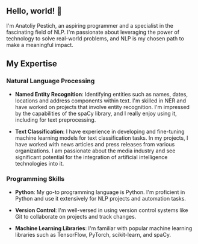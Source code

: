 ## Hello, world! 🚀 

I'm Anatoliy Pestich, an aspiring programmer and a specialist in the fascinating field of NLP. I'm passionate about leveraging the power of technology to solve real-world problems, and NLP is my chosen path to make a meaningful impact.


## My Expertise

### Natural Language Processing

- **Named Entity Recognition**: Identifying entities such as names, dates, locations  and address components within text. I'm skilled in NER and have worked on projects that involve entity recognition. I'm impressed by the capabilities of the spaCy library, and I really enjoy using it, including for text preprocessing.

- **Text Classification**: I have experience in developing and fine-tuning machine learning models for text classification tasks. In my projects, I have worked with news articles and press releases from various organizations. I am passionate about the media industry and see significant potential for the integration of artificial intelligence technologies into it.

### Programming Skills

- **Python**: My go-to programming language is Python. I'm proficient in Python and use it extensively for NLP projects and automation tasks.

- **Version Control**: I'm well-versed in using version control systems like Git to collaborate on projects and track changes.

- **Machine Learning Libraries**: I'm familiar with popular machine learning libraries such as TensorFlow, PyTorch, scikit-learn, and spaCy.

